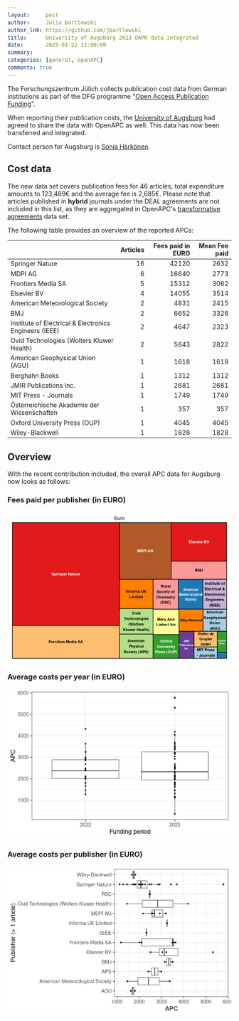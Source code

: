 ```yaml
---
layout:     post
author:     Julia Bartlewski
author_lnk: https://github.com/jbartlewski
title:      University of Augsburg 2023 OAPK data integrated
date:       2025-01-22 13:00:00
summary:    
categories: [general, openAPC]
comments: true
---
```





The Forschungszentrum Jülich collects publication cost data from German institutions as part of the DFG programme "[Open Access Publication Funding](https://www.fz-juelich.de/en/zb/open-science/open-access/monitoring-dfg-oa-publication-funding)".

When reporting their publication costs, the [University of Augsburg](https://www.uni-augsburg.de/en/) had agreed to share the data with OpenAPC as well. This data has now been transferred and integrated.

Contact person for Augsburg is [Sonja Härkönen](mailto:openaccess@bibliothek.uni-augsburg.de).


## Cost data



The new data set covers publication fees for 46 articles, total expenditure amounts to 123,489€ and the average fee is 2,685€. Please note that articles published in **hybrid** journals under the DEAL agreements are not included in this list, as they are aggregated in OpenAPC's [transformative agreements](https://github.com/OpenAPC/openapc-de/tree/master/data/transformative_agreements) data set.

The following table provides an overview of the reported APCs: 




|                                                       | Articles| Fees paid in EURO| Mean Fee paid|
|:------------------------------------------------------|--------:|-----------------:|-------------:|
|Springer Nature                                        |       16|             42120|          2632|
|MDPI AG                                                |        6|             16640|          2773|
|Frontiers Media SA                                     |        5|             15312|          3062|
|Elsevier BV                                            |        4|             14055|          3514|
|American Meteorological Society                        |        2|              4831|          2415|
|BMJ                                                    |        2|              6652|          3326|
|Institute of Electrical & Electronics Engineers (IEEE) |        2|              4647|          2323|
|Ovid Technologies (Wolters Kluwer Health)              |        2|              5643|          2822|
|American Geophysical Union (AGU)                       |        1|              1618|          1618|
|Berghahn Books                                         |        1|              1312|          1312|
|JMIR Publications Inc.                                 |        1|              2681|          2681|
|MIT Press - Journals                                   |        1|              1749|          1749|
|Österreichische Akademie der Wissenschaften            |        1|               357|           357|
|Oxford University Press (OUP)                          |        1|              4045|          4045|
|Wiley-Blackwell                                        |        1|              1828|          1828|



## Overview

With the recent contribution included, the overall APC data for Augsburg now looks as follows:

### Fees paid per publisher (in EURO)

![plot of chunk tree_augsburg_2025_01_22_full](/figure/tree_augsburg_2025_01_22_full-1.png)

###  Average costs per year (in EURO)

![plot of chunk box_augsburg_2025_01_22_year_full](/figure/box_augsburg_2025_01_22_year_full-1.png)

###  Average costs per publisher (in EURO)

![plot of chunk box_augsburg_2025_01_22_publisher_full](/figure/box_augsburg_2025_01_22_publisher_full-1.png)
